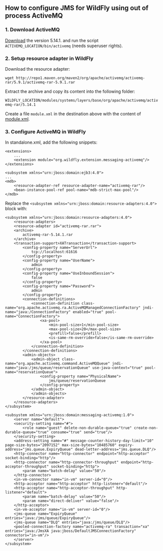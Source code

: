 ## How to configure JMS for WildFly using out of process ActiveMQ

### 1. Download ActiveMQ

[Download](http://activemq.apache.org/activemq-5141-release.html) the version 5.14.1. and run the script ```ACTIVEMQ_LOCATION/bin/activemq``` (needs superuser rights).


### 2. Setup resource adapter in WildFly
 
 Download the resource adapter:

 ```wget http://repo1.maven.org/maven2/org/apache/activemq/activemq-rar/5.9.1/activemq-rar-5.9.1.rar  ```

 Extract the archive and copy its content into the following folder:
 
 ```WILDFLY_LOCATION/modules/systems/layers/base/org/apache/activemq/activemq-rar/5.14.1```
 
 Create a file ```module.xml``` in the destination above with the content of [module.xml](module.xml).
### 3. Configure ActiveMQ in WildFly 

In standalone.xml, add the following snippets:

```aidl xml
<extensions>
    ...
    <extension module="org.wildfly.extension.messaging-activemq"/>
</extensions>
```

```aidl xml
<subsystem xmlns="urn:jboss:domain:ejb3:4.0">
...
<mdb>
    <resource-adapter-ref resource-adapter-name="activemq-rar"/>
    <bean-instance-pool-ref pool-name="mdb-strict-max-pool"/>
</mdb>
```

Replace the ```<subsystem xmlns="urn:jboss:domain:resource-adapters:4.0">``` block with: 

```aidl xml
<subsystem xmlns="urn:jboss:domain:resource-adapters:4.0">
    <resource-adapters>
    <resource-adapter id="activemq-rar.rar">
    <archive>
        activemq-rar-5.14.1.rar
    </archive>
    <transaction-support>XATransaction</transaction-support>
        <config-property name="ServerUrl">
            tcp://localhost:61616
        </config-property>
        <config-property name="UserName">
            admin
        </config-property>
        <config-property name="UseInboundSession">
            false
        </config-property>
        <config-property name="Password">
            admin
        </config-property>
        <connection-definitions>
            <connection-definition class-name="org.apache.activemq.ra.ActiveMQManagedConnectionFactory" jndi-name="java:/ConnectionFactory" enabled="true" pool-name="ConnectionFactory">
                <xa-pool>
                    <min-pool-size>1</min-pool-size>
                    <max-pool-size>20</max-pool-size>
                    <prefill>false</prefill>
                    <is-same-rm-override>false</is-same-rm-override>
                </xa-pool>
            </connection-definition>
        </connection-definitions>
        <admin-objects>
            <admin-object class-name="org.apache.activemq.command.ActiveMQQueue" jndi-name="java:/jms/queue/reservationQueue" use-java-context="true" pool-name="reservationQueue">
                <config-property name="PhysicalName">
                    jms/queue/reservationQueue
                </config-property>
            </admin-object>
            </admin-objects>
        </resource-adapter>
    </resource-adapters>
</subsystem>
```

``` aidl xml
<subsystem xmlns="urn:jboss:domain:messaging-activemq:1.0">
    <server name="default">
    <security-setting name="#">
        <role name="guest" delete-non-durable-queue="true" create-non-durable-queue="true" consume="true" send="true"/>
    </security-setting>
    <address-setting name="#" message-counter-history-day-limit="10" page-size-bytes="2097152" max-size-bytes="10485760" expiry-address="jms.queue.ExpiryQueue" dead-letter-address="jms.queue.DLQ"/>
    <http-connector name="http-connector" endpoint="http-acceptor" socket-binding="http"/>
    <http-connector name="http-connector-throughput" endpoint="http-acceptor-throughput" socket-binding="http">
        <param name="batch-delay" value="50"/>
    </http-connector>
    <in-vm-connector name="in-vm" server-id="0"/>
    <http-acceptor name="http-acceptor" http-listener="default"/>
    <http-acceptor name="http-acceptor-throughput" http-listener="default">
        <param name="batch-delay" value="50"/>
        <param name="direct-deliver" value="false"/>
    </http-acceptor>
    <in-vm-acceptor name="in-vm" server-id="0"/>
    <jms-queue name="ExpiryQueue" entries="java:/jms/queue/ExpiryQueue"/>
    <jms-queue name="DLQ" entries="java:/jms/queue/DLQ"/>
    <pooled-connection-factory name="activemq-ra" transaction="xa" entries="java:/JmsXA java:jboss/DefaultJMSConnectionFactory" connectors="in-vm"/>
    </server>
</subsystem>
```